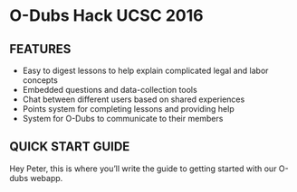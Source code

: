 # O-Dubs Hack UCSC 2016

## FEATURES
* Easy to digest lessons to help explain complicated legal and labor concepts
* Embedded questions and data-collection tools
* Chat between different users based on shared experiences
* Points system for completing lessons and providing help
* System for O-Dubs to communicate to their members

## QUICK START GUIDE
Hey Peter, this is where you’ll write the guide to getting started with our O-dubs webapp.
